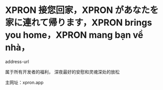 # XPRON 接您回家，XPRON があなたを家に連れて帰ります，XPRON brings you home，XPRON mang bạn về nhà，
address-url

属于所有开发者的福利，
深夜最好的安慰和灵魂深处的放松

主网址：xpron.app
